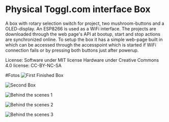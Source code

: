# Physical Toggl.com interface Box 
A box with rotary selection switch for project, two mushroom-buttons and a OLED-display. An ESP8266 is used as a WiFi interface. The projects are downloaded through the web page's API at bootup, start and stop actions are synchronized online. To setup the box it has a simple web-page built in which can be accessed through the accesspoint which is started if WiFi connection fails or by pressing both buttons just after powerup.

License:
Software under MIT license
Hardware under Creative Commons 4.0 license: CC-BY-NC-SA

#Fotos
![First Finished Box](/images/IMG_20150704_140504.jpg) 

![Second Box](/images/IMG_20150704_140504.jpg) 

![Behind the scenes 1](/images/IMG_20150704_133908.jpg) 

![Behind the scenes 2](/images/IMG_20150704_133843.jpg) 

![Behind the scenes 3](/images/IMG_20150704_133822.jpg) 

